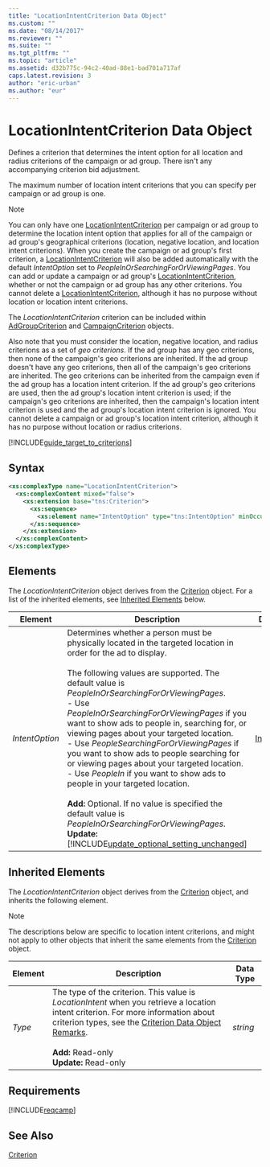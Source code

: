 ```yaml
---
title: "LocationIntentCriterion Data Object"
ms.custom: ""
ms.date: "08/14/2017"
ms.reviewer: ""
ms.suite: ""
ms.tgt_pltfrm: ""
ms.topic: "article"
ms.assetid: d32b775c-94c2-40ad-88e1-bad701a717af
caps.latest.revision: 3
author: "eric-urban"
ms.author: "eur"
---
```

# LocationIntentCriterion Data Object
Defines a criterion that determines the intent option for all location and radius criterions of the campaign or ad group. There isn't any accompanying criterion bid adjustment. 

The maximum number of location intent criterions that you can specify per campaign or ad group is one.

> [!NOTE]
> You can only have one [LocationIntentCriterion](../campaign-api/locationintentcriterion-data-object.md) per campaign or ad group to determine the location intent option that applies for all of the campaign or ad group's geographical criterions (location, negative location, and location intent criterions). When you create the campaign or ad group's first criterion, a [LocationIntentCriterion](../campaign-api/locationintentcriterion-data-object.md) will also be added automatically with the default *IntentOption* set to *PeopleInOrSearchingForOrViewingPages*. You can add or update a campaign or ad group's [LocationIntentCriterion](../campaign-api/locationintentcriterion-data-object.md), whether or not the campaign or ad group has any other criterions. You cannot delete a [LocationIntentCriterion](../campaign-api/locationintentcriterion-data-object.md), although it has no purpose without location or location intent criterions. 

The *LocationIntentCriterion* criterion can be included within [AdGroupCriterion](../campaign-api/adgroupcriterion-data-object.md) and [CampaignCriterion](../campaign-api/campaigncriterion-data-object.md) objects. 

Also note that you must consider the location, negative location, and radius criterions as a set of *geo criterions*. If the ad group has any geo criterions, then none of the campaign's geo criterions are inherited. If the ad group doesn't have any geo criterions, then all of the campaign's geo criterions are inherited. The geo criterions can be inherited from the campaign even if the ad group has a location intent criterion. If the ad group's geo criterions are used, then the ad group's location intent criterion is used; if the campaign's geo criterions are inherited, then the campaign's location intent criterion is used and the ad group's location intent criterion is ignored. You cannot delete a campaign or ad group's location intent criterion, although it has no purpose without location or radius criterions. 

[!INCLUDE[guide_target_to_criterions](../campaign-api/includes/guide-target-to-criterions.md)]

## Syntax

```xml
<xs:complexType name="LocationIntentCriterion">
  <xs:complexContent mixed="false">
    <xs:extension base="tns:Criterion">
      <xs:sequence>
        <xs:element name="IntentOption" type="tns:IntentOption" minOccurs="0" nillable="true"/>
      </xs:sequence>
    </xs:extension>
  </xs:complexContent>
</xs:complexType>
```

## <a name="Elements"></a>Elements
The *LocationIntentCriterion* object derives from the [Criterion](../campaign-api/criterion-data-object.md) object. For a list of the inherited elements, see [Inherited Elements](#inheritedelements) below.

|Element|Description|Data Type|
|-----------|---------------|-------------|
|*IntentOption*|Determines whether a person must be physically located in the targeted location in order for the ad to display.<br/><br/>The following values are supported. The default value is *PeopleInOrSearchingForOrViewingPages*.<br/>- Use *PeopleInOrSearchingForOrViewingPages* if you want to show ads to people in, searching for, or viewing pages about your targeted location.<br/>- Use *PeopleSearchingForOrViewingPages* if you want to show ads to people searching for or viewing pages about your targeted location.<br/>- Use *PeopleIn* if you want to show ads to people in your targeted location.<br/><br/>**Add:** Optional. If no value is specified the default value is *PeopleInOrSearchingForOrViewingPages*.<br/>**Update:** [!INCLUDE[update_optional_setting_unchanged](../campaign-api/includes/update-optional-setting-unchanged.md)]|[IntentOption](../campaign-api/intentoption-value-set.md)|

## <a name="InheritedElements"></a>Inherited Elements
The *LocationIntentCriterion* object derives from the [Criterion](../campaign-api/criterion-data-object.md) object, and inherits the following element. 

> [!NOTE]
> The descriptions below are specific to location intent criterions, and might not apply to other objects that inherit the same elements from the [Criterion](../campaign-api/criterion-data-object.md) object.

|Element|Description|Data Type|
|-----------|---------------|-------------|
|*Type*|The type of the criterion. This value is *LocationIntent* when you retrieve a location intent criterion. For more information about criterion types, see the [Criterion Data Object Remarks](../campaign-api/criterion-data-object.md#remarks).<br/><br/>**Add:** Read-only<br/>**Update:** Read-only|*string*|

## Requirements
[!INCLUDE[reqcamp](../campaign-api/includes/reqcamp.md)]

## See Also
[Criterion](../campaign-api/criterion-data-object.md)  
